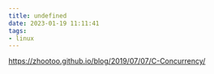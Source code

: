 ```yaml
---
title: undefined
date: 2023-01-19 11:11:41
tags:
- linux
---
```


https://zhootoo.github.io/blog/2019/07/07/C-Concurrency/